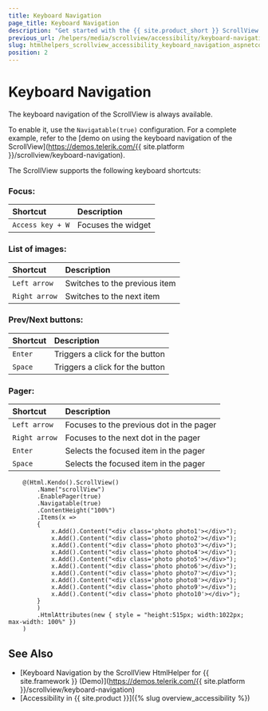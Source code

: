 ```yaml
---
title: Keyboard Navigation
page_title: Keyboard Navigation
description: "Get started with the {{ site.product_short }} ScrollView by Telerik UI and learn about the accessibility support it provides through its keyboard navigation functionality."
previous_url: /helpers/media/scrollview/accessibility/keyboard-navigation
slug: htmlhelpers_scrollview_accessibility_keyboard_navigation_aspnetcore
position: 2
---
```


# Keyboard Navigation

The keyboard navigation of the ScrollView is always available.

To enable it, use the `Navigatable(true)` configuration. For a complete example, refer to the [demo on using the keyboard navigation of the ScrollView](https://demos.telerik.com/{{ site.platform }}/scrollview/keyboard-navigation).

The ScrollView supports the following keyboard shortcuts:

### Focus:

|Shortcut |Description
|:---     |:---
|`Access key + W`  |Focuses the widget


### List of images:

|Shortcut |Description
|:---     |:---
|`Left arrow`  |Switches to the previous item
|`Right arrow`  |Switches to the next item


### Prev/Next buttons:

|Shortcut |Description
|:---     |:---
|`Enter`  |Triggers a click for the button
|`Space`  |Triggers a click for the button


### Pager:

|Shortcut |Description
|:---     |:---
|`Left arrow`  |Focuses to the previous dot in the pager
|`Right arrow`  |Focuses to the next dot in the pager
|`Enter`  |Selects the focused item in the pager
|`Space`  |Selects the focused item in the pager

```HtmlHelper
    @(Html.Kendo().ScrollView()
        .Name("scrollView")
        .EnablePager(true)
        .Navigatable(true)
        .ContentHeight("100%")
        .Items(x =>
        {
            x.Add().Content("<div class='photo photo1'></div>");
            x.Add().Content("<div class='photo photo2'></div>");
            x.Add().Content("<div class='photo photo3'></div>");
            x.Add().Content("<div class='photo photo4'></div>");
            x.Add().Content("<div class='photo photo5'></div>");
            x.Add().Content("<div class='photo photo6'></div>");
            x.Add().Content("<div class='photo photo7'></div>");
            x.Add().Content("<div class='photo photo8'></div>");
            x.Add().Content("<div class='photo photo9'></div>");
            x.Add().Content("<div class='photo photo10'></div>");
        }
        )
        .HtmlAttributes(new { style = "height:515px; width:1022px; max-width: 100%" })
    )
```

## See Also

* [Keyboard Navigation by the ScrollView HtmlHelper for {{ site.framework }} (Demo)](https://demos.telerik.com/{{ site.platform }}/scrollview/keyboard-navigation)
* [Accessibility in {{ site.product }}]({% slug overview_accessibility %})
